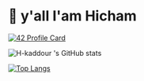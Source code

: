 # 👋 y'all I'am Hicham
[![42 Profile Card](https://1337-readme.vercel.app/api/profile?cursus=42cursus&dark=true&login=hkaddour)](https://github.com/mohouyizme/1337-readme)

![H-kaddour 's GitHub stats](https://github-readme-stats.vercel.app/api?username=H-kaddour&theme=radical&show_icons=true)



[![Top Langs](https://github-readme-stats.vercel.app/api/top-langs/?username=H-kaddour&layout=radical&theme=radical)](https://github.com/anuraghazra/github-readme-stats)






























<!--
**H-kaddour/H-kaddour** is a ✨ _special_ ✨ repository because its `README.md` (this file) appears on your GitHub profile.

Here are some ideas to get you started:

- 🔭 I’m currently working on ...
- 🌱 I’m currently learning ...
- 👯 I’m looking to collaborate on ...
- 🤔 I’m looking for help with ...
- 💬 Ask me about ...
- 📫 How to reach me: ...
- 😄 Pronouns: ...
- ⚡ Fun fact: ...
-->
